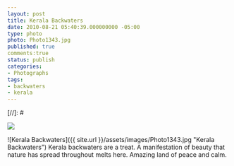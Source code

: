 ```yaml
---
layout: post
title: Kerala Backwaters
date: 2010-08-21 05:40:39.000000000 -05:00
type: photo
photo: Photo1343.jpg
published: true
comments:true
status: publish
categories:
- Photographs
tags:
- backwaters
- kerala
---
```

[//]: # <p><img src="{{ site.url }}/assets/images/Photo1343.jpg" /></p>
![Kerala Backwaters]({{ site.url }}/assets/images/Photo1343.jpg "Kerala Backwaters")
Kerala backwaters are a treat. A manifestation of beauty that nature has spread throughout melts here. Amazing land of 
peace and calm.
